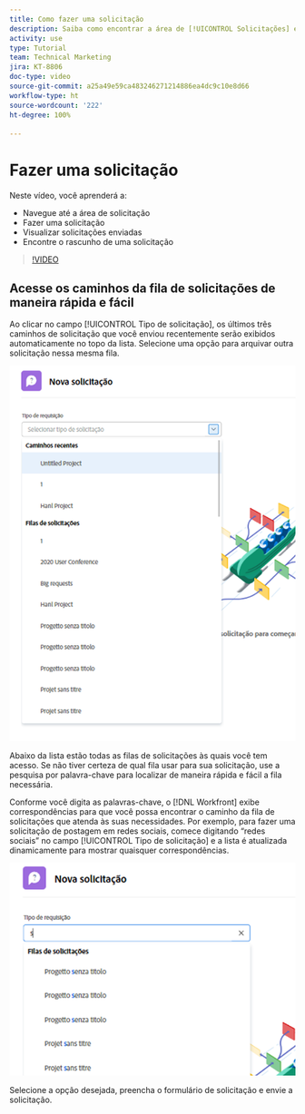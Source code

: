 ```yaml
---
title: Como fazer uma solicitação
description: Saiba como encontrar a área de [!UICONTROL Solicitações] e faça uma solicitação. Em seguida, saiba como visualizar solicitações enviadas e rascunhos.
activity: use
type: Tutorial
team: Technical Marketing
jira: KT-8806
doc-type: video
source-git-commit: a25a49e59ca483246271214886ea4dc9c10e8d66
workflow-type: ht
source-wordcount: '222'
ht-degree: 100%

---
```


# Fazer uma solicitação

Neste vídeo, você aprenderá a:

* Navegue até a área de solicitação
* Fazer uma solicitação
* Visualizar solicitações enviadas
* Encontre o rascunho de uma solicitação

>[!VIDEO](https://video.tv.adobe.com/v/336092/?quality=12&learn=on)

## Acesse os caminhos da fila de solicitações de maneira rápida e fácil

Ao clicar no campo [!UICONTROL Tipo de solicitação], os últimos três caminhos de solicitação que você enviou recentemente serão exibidos automaticamente no topo da lista. Selecione uma opção para arquivar outra solicitação nessa mesma fila.

![Menu Tipo de solicitação mostrando a lista de caminhos de solicitação recentes](assets/collaborator-fundamentals-1.png)

Abaixo da lista estão todas as filas de solicitações às quais você tem acesso. Se não tiver certeza de qual fila usar para sua solicitação, use a pesquisa por palavra-chave para localizar de maneira rápida e fácil a fila necessária.

Conforme você digita as palavras-chave, o [!DNL Workfront] exibe correspondências para que você possa encontrar o caminho da fila de solicitações que atenda às suas necessidades. Por exemplo, para fazer uma solicitação de postagem em redes sociais, comece digitando “redes sociais” no campo [!UICONTROL Tipo de solicitação] e a lista é atualizada dinamicamente para mostrar quaisquer correspondências.

![Menu Tipo de solicitação com uma palavra digitada no campo para mostrar caminhos de solicitações recentes](assets/collaborator-fundamentals-2.png)

Selecione a opção desejada, preencha o formulário de solicitação e envie a solicitação.

<!---
Learn more
Requests area overview
Create and submit Workfront requests
Guides
Make a work request
--->
